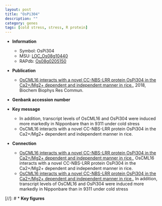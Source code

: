 ```yaml
---
layout: post
title: "OsPi304"
description: ""
category: genes
tags: [cold stress, stress, R protein]
---
```


* **Information**  
    + Symbol: OsPi304  
    + MSU: [LOC_Os08g10440](http://rice.plantbiology.msu.edu/cgi-bin/ORF_infopage.cgi?orf=LOC_Os08g10440)  
    + RAPdb: [Os08g0205150](http://rapdb.dna.affrc.go.jp/viewer/gbrowse_details/irgsp1?name=Os08g0205150)  

* **Publication**  
    + [OsCML16 interacts with a novel CC-NBS-LRR protein OsPi304 in the Ca2+/Mg2+ dependent and independent manner in rice.](http://www.ncbi.nlm.nih.gov/pubmed?term=OsCML16+interacts+with+a+novel+CC-NBS-LRR+protein+OsPi304+in+the+Ca2+/Mg2++dependent+and+independent+manner+in+rice.%5BTitle%5D), 2018, Biochem Biophys Res Commun.

* **Genbank accession number**  

* **Key message**  
    + In addition, transcript levels of OsCML16 and OsPi304 were induced more markedly in Nipponbare than in 9311 under cold stress
    + OsCML16 interacts with a novel CC-NBS-LRR protein OsPi304 in the Ca2+/Mg2+ dependent and independent manner in rice.

* **Connection**  
    + [OsCML16 interacts with a novel CC-NBS-LRR protein OsPi304 in the Ca2+/Mg2+ dependent and independent manner in rice.](http://www.ncbi.nlm.nih.gov/pubmed?term=OsCML16+interacts+with+a+novel+CC-NBS-LRR+protein+OsPi304+in+the+Ca2+/Mg2++dependent+and+independent+manner+in+rice.%5BTitle%5D), OsCML16 interacts with a novel CC-NBS-LRR protein OsPi304 in the Ca2+/Mg2+ dependent and independent manner in rice.
    + [OsCML16 interacts with a novel CC-NBS-LRR protein OsPi304 in the Ca2+/Mg2+ dependent and independent manner in rice.](http://www.ncbi.nlm.nih.gov/pubmed?term=OsCML16+interacts+with+a+novel+CC-NBS-LRR+protein+OsPi304+in+the+Ca2+/Mg2++dependent+and+independent+manner+in+rice.%5BTitle%5D),  In addition, transcript levels of OsCML16 and OsPi304 were induced more markedly in Nipponbare than in 9311 under cold stress

[//]: # * **Key figures**  


